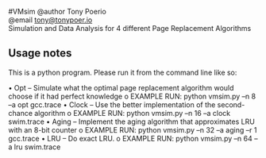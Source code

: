 #VMsim
@author Tony Poerio  
@email tony@tonypoer.io  
Simulation and Data Analysis for 4 different Page Replacement Algorithms  

## Usage notes
This is a python program. Please run it from the command line like so:  

•	Opt – Simulate what the optimal page replacement algorithm would choose if it had perfect knowledge
        o	EXAMPLE RUN:  python vmsim.py –n 8 –a opt gcc.trace
•	Clock – Use the better implementation of the second-chance algorithm
        o	EXAMPLE RUN:  python vmsim.py –n 16 –a clock swim.trace
•	Aging – Implement the aging algorithm that approximates LRU with an 8-bit counter
        o	EXAMPLE RUN:  python vmsim.py –n 32 –a aging –r 1 gcc.trace
•	LRU – Do exact LRU.
        o	EXAMPLE RUN:  python vmsim.py –n 64 –a lru swim.trace
